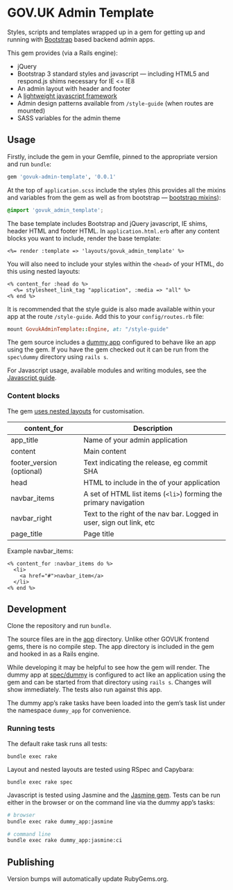 # GOV.UK Admin Template

Styles, scripts and templates wrapped up in a gem for getting up and running with [Bootstrap](http://getbootstrap.com) based backend admin apps.

This gem provides (via a Rails engine):
* jQuery
* Bootstrap 3 standard styles and javascript — including HTML5 and respond.js shims necessary for IE <= IE8
* An admin layout with header and footer
* A [lightweight javascript framework](JAVASCRIPT.md)
* Admin design patterns available from `/style-guide` (when routes are mounted)
* SASS variables for the admin theme

## Usage

Firstly, include the gem in your Gemfile, pinned to the appropriate version and run ```bundle```:
```ruby
gem 'govuk-admin-template', '0.0.1'
```

At the top of `application.scss` include the styles (this provides all the mixins and variables from the gem as well as from bootstrap — [bootstrap mixins](https://github.com/twbs/bootstrap-sass/blob/master/vendor/assets/stylesheets/bootstrap/_mixins.scss)):
```css
@import 'govuk_admin_template';
```

The base template includes Bootstrap and jQuery javascript, IE shims, header HTML and footer HTML. In `application.html.erb` after any content blocks you want to include, render the base template:
```erb
<%= render :template => 'layouts/govuk_admin_template' %>
```
You will also need to include your styles within the `<head>` of your HTML, do this using nested layouts:
```erb
<% content_for :head do %>
  <%= stylesheet_link_tag "application", :media => "all" %>
<% end %>
```

It is recommended that the style guide is also made available within your app at the route `/style-guide`. Add this to your `config/routes.rb` file:

```ruby
mount GovukAdminTemplate::Engine, at: "/style-guide"
```

The gem source includes a [dummy app](spec/dummy) configured to behave like an app using the gem. If you have the gem checked out it can be run from the `spec\dummy` directory using `rails s`.

For Javascript usage, available modules and writing modules, see the [Javascript guide](JAVASCRIPT.md).

### Content blocks

The gem [uses nested layouts](http://guides.rubyonrails.org/layouts_and_rendering.html#using-nested-layouts) for customisation.

content_for    | Description
-------------  | -------------
app_title      | Name of your admin application
content        | Main content
footer_version (optional) | Text indicating the release, eg commit SHA
head           | HTML to include in the <head> of your application
navbar_items   | A set of HTML list items (`<li>`) forming the primary navigation
navbar_right   | Text to the right of the nav bar. Logged in user, sign out link, etc
page_title     | Page title

Example navbar_items:
```erb
<% content_for :navbar_items do %>
  <li>
    <a href="#">navbar_item</a>
  </li>
<% end %>
```

## Development

Clone the repository and run `bundle`.

The source files are in the [app](app) directory. Unlike other GOVUK frontend gems, there is no compile step. The app directory is included in the gem and hooked in as a Rails engine.

While developing it may be helpful to see how the gem will render. The dummy app at [spec/dummy](spec/dummy) is configured to act like an application using the gem and can be started from that directory using `rails s`. Changes will show immediately. The tests also run against this app.

The dummy app’s rake tasks have been loaded into the gem’s task list under the namespace `dummy_app` for convenience.

### Running tests

The default rake task runs all tests:
```
bundle exec rake
```

Layout and nested layouts are tested using RSpec and Capybara:
```
bundle exec rake spec
```

Javascript is tested using Jasmine and the [Jasmine gem](https://github.com/pivotal/jasmine-gem). Tests can be run either in the browser or on the command line via the dummy app’s tasks:
```sh
# browser
bundle exec rake dummy_app:jasmine

# command line
bundle exec rake dummy_app:jasmine:ci
```

## Publishing

Version bumps will automatically update RubyGems.org.
